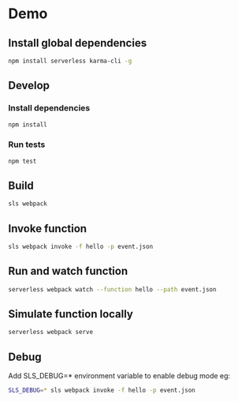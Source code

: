 # Demo


## Install global dependencies
```bash
npm install serverless karma-cli -g
```

## Develop

### Install dependencies
```bash
npm install
```

### Run tests
```bash
npm test
```

## Build
```bash
sls webpack
```

## Invoke function
```bash
sls webpack invoke -f hello -p event.json
```

## Run and watch function
```bash
serverless webpack watch --function hello --path event.json
```

## Simulate function locally
```bash
serverless webpack serve
```
## Debug
Add SLS_DEBUG=* environment variable to enable debug mode eg:
```bash
SLS_DEBUG=* sls webpack invoke -f hello -p event.json
```